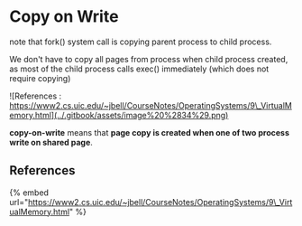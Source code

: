# Copy on Write

note that fork\(\) system call is copying parent process to child process.

We don't have to copy all pages from process when child process created, as most of the child process calls exec\(\) immediately \(which does not require copying\)

![References : https://www2.cs.uic.edu/~jbell/CourseNotes/OperatingSystems/9\_VirtualMemory.html](../.gitbook/assets/image%20%2834%29.png)

**copy-on-write** means that **page copy is created when one of two process write on shared page**.

## References

{% embed url="https://www2.cs.uic.edu/~jbell/CourseNotes/OperatingSystems/9\_VirtualMemory.html" %}





